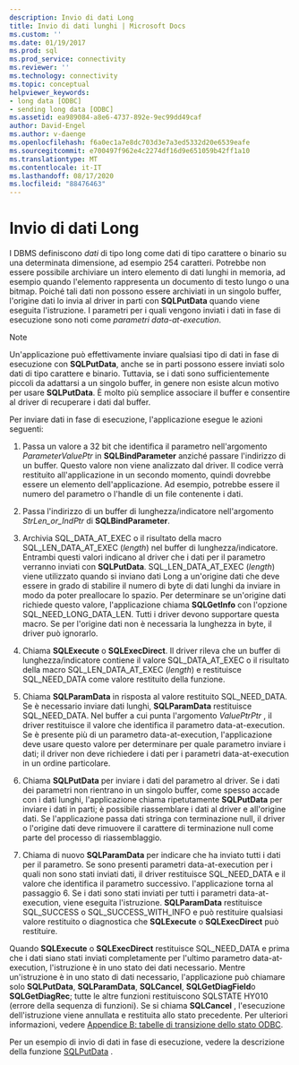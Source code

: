 ```yaml
---
description: Invio di dati Long
title: Invio di dati lunghi | Microsoft Docs
ms.custom: ''
ms.date: 01/19/2017
ms.prod: sql
ms.prod_service: connectivity
ms.reviewer: ''
ms.technology: connectivity
ms.topic: conceptual
helpviewer_keywords:
- long data [ODBC]
- sending long data [ODBC]
ms.assetid: ea989084-a8e6-4737-892e-9ec99dd49caf
author: David-Engel
ms.author: v-daenge
ms.openlocfilehash: f6a0ec1a7e8dc703d3e7a3ed5332d20e6539eafe
ms.sourcegitcommit: e700497f962e4c2274df16d9e651059b42ff1a10
ms.translationtype: MT
ms.contentlocale: it-IT
ms.lasthandoff: 08/17/2020
ms.locfileid: "88476463"
---
```

# <a name="sending-long-data"></a>Invio di dati Long
I DBMS definiscono *dati* di tipo long come dati di tipo carattere o binario su una determinata dimensione, ad esempio 254 caratteri. Potrebbe non essere possibile archiviare un intero elemento di dati lunghi in memoria, ad esempio quando l'elemento rappresenta un documento di testo lungo o una bitmap. Poiché tali dati non possono essere archiviati in un singolo buffer, l'origine dati lo invia al driver in parti con **SQLPutData** quando viene eseguita l'istruzione. I parametri per i quali vengono inviati i dati in fase di esecuzione sono noti come *parametri data-at-execution*.  
  
> [!NOTE]  
>  Un'applicazione può effettivamente inviare qualsiasi tipo di dati in fase di esecuzione con **SQLPutData**, anche se in parti possono essere inviati solo dati di tipo carattere e binario. Tuttavia, se i dati sono sufficientemente piccoli da adattarsi a un singolo buffer, in genere non esiste alcun motivo per usare **SQLPutData**. È molto più semplice associare il buffer e consentire al driver di recuperare i dati dal buffer.  
  
 Per inviare dati in fase di esecuzione, l'applicazione esegue le azioni seguenti:  
  
1.  Passa un valore a 32 bit che identifica il parametro nell'argomento *ParameterValuePtr* in **SQLBindParameter** anziché passare l'indirizzo di un buffer. Questo valore non viene analizzato dal driver. Il codice verrà restituito all'applicazione in un secondo momento, quindi dovrebbe essere un elemento dell'applicazione. Ad esempio, potrebbe essere il numero del parametro o l'handle di un file contenente i dati.  
  
2.  Passa l'indirizzo di un buffer di lunghezza/indicatore nell'argomento *StrLen_or_IndPtr* di **SQLBindParameter**.  
  
3.  Archivia SQL_DATA_AT_EXEC o il risultato della macro SQL_LEN_DATA_AT_EXEC (*length*) nel buffer di lunghezza/indicatore. Entrambi questi valori indicano al driver che i dati per il parametro verranno inviati con **SQLPutData**. SQL_LEN_DATA_AT_EXEC (*length*) viene utilizzato quando si inviano dati Long a un'origine dati che deve essere in grado di stabilire il numero di byte di dati lunghi da inviare in modo da poter preallocare lo spazio. Per determinare se un'origine dati richiede questo valore, l'applicazione chiama **SQLGetInfo** con l'opzione SQL_NEED_LONG_DATA_LEN. Tutti i driver devono supportare questa macro. Se per l'origine dati non è necessaria la lunghezza in byte, il driver può ignorarlo.  
  
4.  Chiama **SQLExecute** o **SQLExecDirect**. Il driver rileva che un buffer di lunghezza/indicatore contiene il valore SQL_DATA_AT_EXEC o il risultato della macro SQL_LEN_DATA_AT_EXEC (*length*) e restituisce SQL_NEED_DATA come valore restituito della funzione.  
  
5.  Chiama **SQLParamData** in risposta al valore restituito SQL_NEED_DATA. Se è necessario inviare dati lunghi, **SQLParamData** restituisce SQL_NEED_DATA. Nel buffer a cui punta l'argomento *ValuePtrPtr* , il driver restituisce il valore che identifica il parametro data-at-execution. Se è presente più di un parametro data-at-execution, l'applicazione deve usare questo valore per determinare per quale parametro inviare i dati; il driver non deve richiedere i dati per i parametri data-at-execution in un ordine particolare.  
  
6.  Chiama **SQLPutData** per inviare i dati del parametro al driver. Se i dati dei parametri non rientrano in un singolo buffer, come spesso accade con i dati lunghi, l'applicazione chiama ripetutamente **SQLPutData** per inviare i dati in parti; è possibile riassemblare i dati al driver e all'origine dati. Se l'applicazione passa dati stringa con terminazione null, il driver o l'origine dati deve rimuovere il carattere di terminazione null come parte del processo di riassemblaggio.  
  
7.  Chiama di nuovo **SQLParamData** per indicare che ha inviato tutti i dati per il parametro. Se sono presenti parametri data-at-execution per i quali non sono stati inviati dati, il driver restituisce SQL_NEED_DATA e il valore che identifica il parametro successivo. l'applicazione torna al passaggio 6. Se i dati sono stati inviati per tutti i parametri data-at-execution, viene eseguita l'istruzione. **SQLParamData** restituisce SQL_SUCCESS o SQL_SUCCESS_WITH_INFO e può restituire qualsiasi valore restituito o diagnostica che **SQLExecute** o **SQLExecDirect** può restituire.  
  
 Quando **SQLExecute** o **SQLExecDirect** restituisce SQL_NEED_DATA e prima che i dati siano stati inviati completamente per l'ultimo parametro data-at-execution, l'istruzione è in uno stato dei dati necessario. Mentre un'istruzione è in uno stato di dati necessario, l'applicazione può chiamare solo **SQLPutData**, **SQLParamData**, **SQLCancel**, **SQLGetDiagField**o **SQLGetDiagRec**; tutte le altre funzioni restituiscono SQLSTATE HY010 (errore della sequenza di funzioni). Se si chiama **SQLCancel** , l'esecuzione dell'istruzione viene annullata e restituita allo stato precedente. Per ulteriori informazioni, vedere [Appendice B: tabelle di transizione dello stato ODBC](../../../odbc/reference/appendixes/appendix-b-odbc-state-transition-tables.md).  
  
 Per un esempio di invio di dati in fase di esecuzione, vedere la descrizione della funzione [SQLPutData](../../../odbc/reference/syntax/sqlputdata-function.md) .
